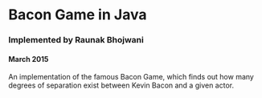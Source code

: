 # Bacon Game in Java
### Implemented by Raunak Bhojwani
#### March 2015

An implementation of the famous Bacon Game, which finds out how many degrees of separation exist between Kevin Bacon and a given actor.
